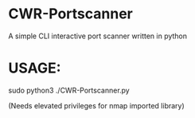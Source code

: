 # CWR-Portscanner
A simple CLI interactive port scanner written in python



# USAGE: 
sudo python3 ./CWR-Portscanner.py                             


(Needs elevated privileges for nmap imported library)
